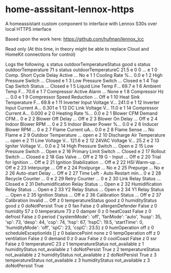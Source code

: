 # home-asssitant-lennox-https
A homeassistant custom component to interface with Lennox S30s over local HTTPS interface


Based upon the work here:
https://github.com/hufman/lennox_lcc

Read only (At this time, in theory might be able to replace Cloud and HomeKit connections for control)

Logs the following.
s status outdoorTemperatureStatus good
s status outdoorTemperature 71
s status outdoorTemperatureC 21.5
e 0 0  ...
e 1 0 Comp. Short Cycle Delay Active ... No
e 1 1 Cooling Rate %... 0.0
e 1 2 High Pressure Switch ... Closed
e 1 3 Low Pressure Switch ... Closed
e 1 4 Top Cap Switch Status ... Closed
e 1 5 Liquid Line Temp F... 69.7
e 1 6 Ambient Temp F... 70.6
e 1 7 Compressor Active Alarm ... None
e 1 8 Compressor Hz ... 0.0
e 1 9 Compressor Speed Reduction ... Off
e 1 10 Heat Sink Temperature F... 69.8
e 1 11 Inverter Input Voltage V... 241.0
e 1 12 Inverter Input Current A... 0.301
e 1 13 DC Link Voltage V... 11.0
e 1 14 Compressor Current A... 0.000
e 2 0 Heating Rate %... 0.0
e 2 1 Blower CFM Demand CFM... 0
e 2 2 Blower Off Delay ... Off
e 2 3 Blower On Delay ... Off
e 2 4 Indoor Blower RPM ... 0
e 2 5 Indoor Blower Power %... 0.0
e 2 6 Inducer Blower RPM ... 0
e 2 7 Flame Current uA... 0.0
e 2 8 Flame Sense ... No Flame
e 2 9 Outdoor Temperature ... open
e 2 10 Discharge Air Temperature ... open
e 2 11 Line Voltage V... 121.6
e 2 12 24VAC Voltage V... 25.2
e 2 13 Igniter Voltage V... 0.0
e 2 14 High Pressure Switch ... Open
e 2 15 Low Pressure Switch ... Open
e 2 16 Primary Limit Switch ... Closed
e 2 17 Rollout Switch ... Closed
e 2 18 Gas Valve ... Off
e 2 19 G - Input ... Off
e 2 20 Trial for Ignition ... Off
e 2 21 Ignition Stabilization ... Off
e 2 22 HSI Warm-up ... Off
e 2 23 Interpurge ... Off
e 2 24 Postpurge ... No
e 2 25 Prepurge ... No
e 2 26 Auto-start Delay ... Off
e 2 27 Time Left - Auto Restart min... 0
e 2 28 Recycle Counter ... 0
e 2 29 Retry Counter ... 0
e 2 30 Link Relay Status ... Closed
e 2 31 Dehumidification Relay Status ... Open
e 2 32 Humidification Relay Status ... Open
e 2 33 Y2 Relay Status ... Open
e 2 34 Y1 Relay Status ... Open
e 2 35 Ignition Status ... Off
e 2 36 Calibration Status ... Off
e 2 37 Calibration Invalid ... Off
z 0 temperatureStatus good
z 0 humidityStatus good
z 0 doNotPersist True
z 0 fan False
z 0 allergenDefender False
z 0 humidity 57
z 0 temperature 73
z 0 damper 0
z 0 heatCoast False
z 0 defrost False
z 0 period {'systemMode': 'off', 'fanMode': 'auto', 'husp': 35, 'sp': 73, 'desp': 44, 'csp': 74, 'hsp': 67, 'hspC': 19.5, 'startTime': 0, 'humidityMode': 'off', 'spC': 23, 'cspC': 23.5}
z 0 humOperation off
z 0 scheduleExceptionIds []
z 0 balancePoint none
z 0 tempOperation off
z 0 ventilation False
z 0 demand 0
z 0 aux False
z 0 coolCoast False
z 0 ssr False
z 0 temperatureC 23
z 1 temperatureStatus not_available
z 1 humidityStatus not_available
z 1 doNotPersist True
z 2 temperatureStatus not_available
z 2 humidityStatus not_available
z 2 doNotPersist True
z 3 temperatureStatus not_available
z 3 humidityStatus not_available
z 3 doNotPersist True
